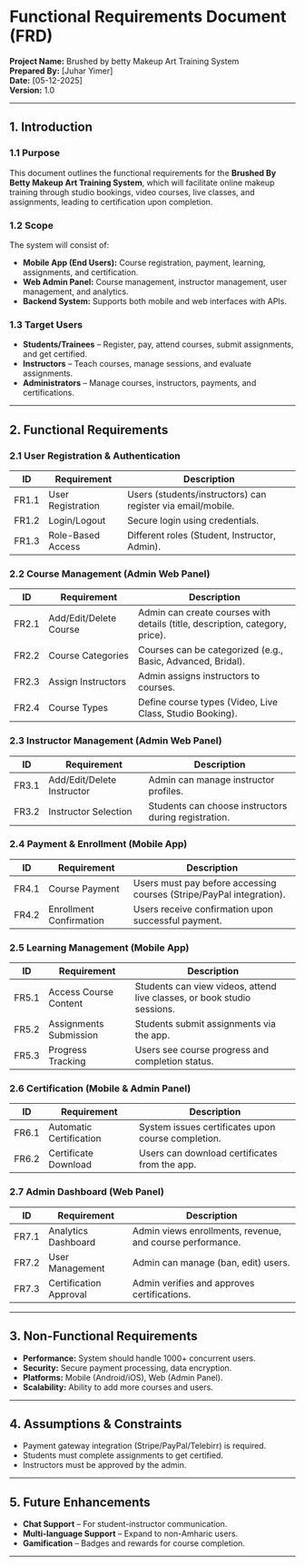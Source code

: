 # **Functional Requirements Document (FRD)**  
**Project Name:** Brushed by betty Makeup Art Training System  
**Prepared By:** [Juhar Yimer]  
**Date:** [05-12-2025]  
**Version:** 1.0  

---

## **1. Introduction**  
### **1.1 Purpose**  
This document outlines the functional requirements for the **Brushed By Betty Makeup Art Training System**, which will facilitate online makeup training through studio bookings, video courses, live classes, and assignments, leading to certification upon completion.  

### **1.2 Scope**  
The system will consist of:  
- **Mobile App (End Users):** Course registration, payment, learning, assignments, and certification.  
- **Web Admin Panel:** Course management, instructor management, user management, and analytics.  
- **Backend System:** Supports both mobile and web interfaces with APIs.  

### **1.3 Target Users**  
- **Students/Trainees** – Register, pay, attend courses, submit assignments, and get certified.  
- **Instructors** – Teach courses, manage sessions, and evaluate assignments.  
- **Administrators** – Manage courses, instructors, payments, and certifications.  

---

## **2. Functional Requirements**  

### **2.1 User Registration & Authentication**  
| **ID** | **Requirement** | **Description** |  
|--------|----------------|----------------|  
| FR1.1 | User Registration | Users (students/instructors) can register via email/mobile. |  
| FR1.2 | Login/Logout | Secure login using credentials. |  
| FR1.3 | Role-Based Access | Different roles (Student, Instructor, Admin). |  

### **2.2 Course Management (Admin Web Panel)**  
| **ID** | **Requirement** | **Description** |  
|--------|----------------|----------------|  
| FR2.1 | Add/Edit/Delete Course | Admin can create courses with details (title, description, category, price). |  
| FR2.2 | Course Categories | Courses can be categorized (e.g., Basic, Advanced, Bridal). |  
| FR2.3 | Assign Instructors | Admin assigns instructors to courses. |  
| FR2.4 | Course Types | Define course types (Video, Live Class, Studio Booking). |  

### **2.3 Instructor Management (Admin Web Panel)**  
| **ID** | **Requirement** | **Description** |  
|--------|----------------|----------------|  
| FR3.1 | Add/Edit/Delete Instructor | Admin can manage instructor profiles. |  
| FR3.2 | Instructor Selection | Students can choose instructors during registration. |  

### **2.4 Payment & Enrollment (Mobile App)**  
| **ID** | **Requirement** | **Description** |  
|--------|----------------|----------------|  
| FR4.1 | Course Payment | Users must pay before accessing courses (Stripe/PayPal integration). |  
| FR4.2 | Enrollment Confirmation | Users receive confirmation upon successful payment. |  

### **2.5 Learning Management (Mobile App)**  
| **ID** | **Requirement** | **Description** |  
|--------|----------------|----------------|  
| FR5.1 | Access Course Content | Students can view videos, attend live classes, or book studio sessions. |  
| FR5.2 | Assignments Submission | Students submit assignments via the app. |  
| FR5.3 | Progress Tracking | Users see course progress and completion status. |  

### **2.6 Certification (Mobile & Admin Panel)**  
| **ID** | **Requirement** | **Description** |  
|--------|----------------|----------------|  
| FR6.1 | Automatic Certification | System issues certificates upon course completion. |  
| FR6.2 | Certificate Download | Users can download certificates from the app. |  

### **2.7 Admin Dashboard (Web Panel)**  
| **ID** | **Requirement** | **Description** |  
|--------|----------------|----------------|  
| FR7.1 | Analytics Dashboard | Admin views enrollments, revenue, and course performance. |  
| FR7.2 | User Management | Admin can manage (ban, edit) users. |  
| FR7.3 | Certification Approval | Admin verifies and approves certifications. |  

---

## **3. Non-Functional Requirements**  
- **Performance:** System should handle 1000+ concurrent users.  
- **Security:** Secure payment processing, data encryption.  
- **Platforms:** Mobile (Android/iOS), Web (Admin Panel).  
- **Scalability:** Ability to add more courses and users.  

---

## **4. Assumptions & Constraints**  
- Payment gateway integration (Stripe/PayPal/Telebirr) is required.  
- Students must complete assignments to get certified.  
- Instructors must be approved by the admin.  

---

## **5. Future Enhancements**  
- **Chat Support** – For student-instructor communication.  
- **Multi-language Support** – Expand to non-Amharic users.  
- **Gamification** – Badges and rewards for course completion.  

---
